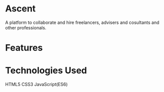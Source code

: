 # Ascent
A platform to collaborate and hire freelancers, advisers and cosultants and other professionals.

# Features


# Technologies Used
HTML5
CSS3
JavaScript(ES6)

